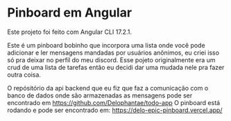 # Pinboard em Angular

Este projeto foi feito com Angular CLI 17.2.1. 

Este é um pinboard bobinho que incorpora uma lista onde você pode adicionar e ler mensagens mandadas por usuários anônimos, eu criei isso só pra deixar no perfil do meu discord. Esse pojeto originalmente era um crud de uma lista de tarefas então eu decidi dar uma mudada nele pra fazer outra coisa. 

O repósitório da api backend que eu fiz que faz a comunicação com o banco de dados onde são armazenadas as mensagens pode ser encontrado em https://github.com/Delophantae/todo-app 
O pinboard está rodando e pode ser encontrado em: https://delo-epic-pinboard.vercel.app/
